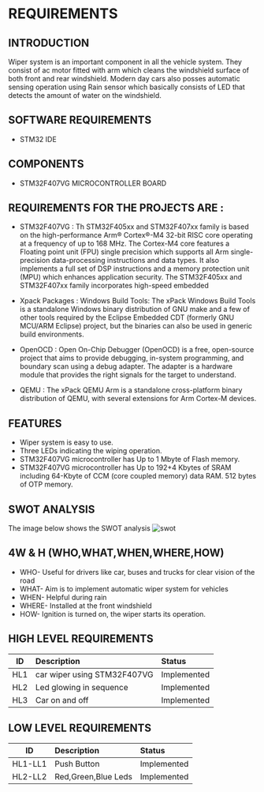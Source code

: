 # REQUIREMENTS
## INTRODUCTION
Wiper system is an important component in all the vehicle system. They consist of ac motor fitted with arm which cleans the windshield surface of both front and rear windshield. Modern day cars also posses automatic sensing operation using Rain sensor which basically consists of LED that detects the amount of water on the windshield.

##  SOFTWARE REQUIREMENTS
* STM32 IDE 

##  COMPONENTS 
* STM32F407VG MICROCONTROLLER BOARD

## REQUIREMENTS FOR THE PROJECTS ARE :
- STM32F407VG :
     Th STM32F405xx and STM32F407xx family is based on the high-performance Arm® Cortex®-M4 32-bit RISC core operating at a frequency of up to 168 MHz. The Cortex-M4 core features a Floating point unit (FPU) single precision which supports all Arm single-precision data-processing instructions and data types. It also implements a full set of DSP instructions and a memory protection unit (MPU) which enhances application security. The STM32F405xx and STM32F407xx family incorporates high-speed embedded
     
- Xpack Packages :
   Windows Build Tools: The xPack Windows Build Tools is a standalone Windows binary distribution of GNU make and a few of other tools required by the Eclipse Embedded CDT (formerly GNU MCU/ARM Eclipse) project, but the binaries can also be used in generic build environments.
   
- OpenOCD :
   Open On-Chip Debugger (OpenOCD) is a free, open-source project that aims to provide debugging, in-system programming, and boundary scan using a debug adapter. The adapter is a hardware module that provides the right signals for the target to understand.
   
- QEMU :
   The xPack QEMU Arm is a standalone cross-platform binary distribution of QEMU, with several extensions for Arm Cortex-M devices.
   
## FEATURES 
  - Wiper system is easy to use.
  - Three LEDs indicating the wiping operation.
  - STM32F407VG microcontroller has Up to 1 Mbyte of Flash memory.
  - STM32F407VG microcontroller has Up to 192+4 Kbytes of SRAM including 64-Kbyte of CCM (core coupled memory) data RAM.
    512 bytes of OTP memory.
   
## SWOT ANALYSIS
  The image below shows the SWOT analysis 
  ![swot](https://user-images.githubusercontent.com/68462123/167817970-b2e6d1df-1407-4363-82e7-9cf3ccc385e7.png)
  
## 4W & H (WHO,WHAT,WHEN,WHERE,HOW)
  - WHO- Useful for drivers like car, buses and trucks for clear vision of the road
  - WHAT- Aim is to implement automatic wiper system for vehicles
  - WHEN- Helpful during rain 
  - WHERE- Installed at the front windshield
  - HOW- Ignition is turned on, the wiper starts its operation.
  
## HIGH LEVEL REQUIREMENTS
| ID | Description | Status |
| ---|:------------|:-------|
| HL1 | car wiper using STM32F407VG | Implemented |
| HL2 | Led glowing in sequence| Implemented |
| HL3 | Car on and off | Implemented |
## LOW LEVEL REQUIREMENTS
| ID | Description | Status |
| ---|:------------|:-------|
| HL1-LL1 | Push Button | Implemented | 
| HL2-LL2 | Red,Green,Blue Leds | Implemented |
